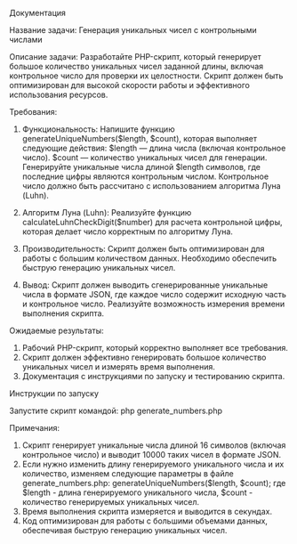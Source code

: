 Документация

Название задачи: Генерация уникальных чисел с контрольными числами

Описание задачи:
Разработайте PHP-скрипт, который генерирует большое количество уникальных чисел заданной длины, 
включая контрольное число для проверки их целостности. 
Скрипт должен быть оптимизирован для высокой скорости работы и эффективного использования ресурсов.

Требования: 

1. Функциональность:
Напишите функцию generateUniqueNumbers($length, $count), которая выполняет следующие действия:
    $length — длина числа (включая контрольное число).
    $count — количество уникальных чисел для генерации.
    Генерируйте уникальные числа длиной $length символов, где последние цифры являются контрольным числом.
    Контрольное число должно быть рассчитано с использованием алгоритма Луна (Luhn).

2. Алгоритм Луна (Luhn):
Реализуйте функцию calculateLuhnCheckDigit($number) для расчета контрольной цифры, которая делает число корректным по алгоритму Луна.

3. Производительность:
Скрипт должен быть оптимизирован для работы с большим количеством данных. Необходимо обеспечить быструю генерацию уникальных чисел.

4. Вывод:
Скрипт должен выводить сгенерированные уникальные числа в формате JSON, где каждое число содержит исходную часть и контрольное число.
Реализуйте возможность измерения времени выполнения скрипта.

Ожидаемые результаты:
1. Рабочий PHP-скрипт, который корректно выполняет все требования.
2. Скрипт должен эффективно генерировать большое количество уникальных чисел и измерять время выполнения.
3. Документация с инструкциями по запуску и тестированию скрипта.

Инструкции по запуску

Запустите скрипт командой: 
php generate_numbers.php

Примечания:
1. Скрипт генерирует уникальные числа длиной 16 символов (включая контрольное число) и выводит 10000 таких чисел в формате JSON.
2. Если нужно изменить длину генерируемого уникального числа и их количество, изменяем следующие параметры в файле generate_numbers.php:
   generateUniqueNumbers($length, $count); 
        где $length - длина генерируемого уникального числа,
            $count - количество генерируемых уникальных чисел.
3. Время выполнения скрипта измеряется и выводится в секундах.
4. Код оптимизирован для работы с большими объемами данных, обеспечивая быструю генерацию уникальных чисел.
